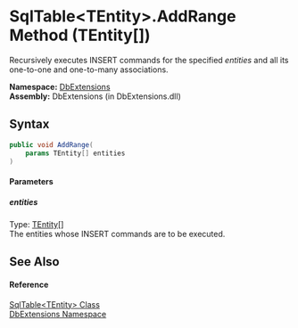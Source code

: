 SqlTable&lt;TEntity>.AddRange Method (TEntity[])
================================================
Recursively executes INSERT commands for the specified *entities* and all its one-to-one and one-to-many associations.

**Namespace:** [DbExtensions][1]  
**Assembly:** DbExtensions (in DbExtensions.dll)

Syntax
------

```csharp
public void AddRange(
	params TEntity[] entities
)
```

#### Parameters

##### *entities*
Type: [TEntity][2][]  
The entities whose INSERT commands are to be executed.


See Also
--------

#### Reference
[SqlTable&lt;TEntity> Class][2]  
[DbExtensions Namespace][1]  

[1]: ../README.md
[2]: README.md